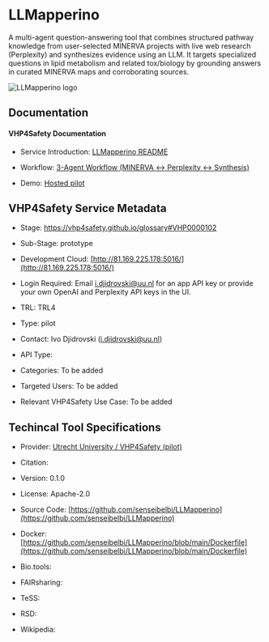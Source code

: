 
# LLMapperino

<!--- This file is autogenerated. Edit llmapperino.json to make changes in this page. ---> 

A multi-agent question-answering tool that combines structured pathway knowledge from user-selected MINERVA projects with live web research (Perplexity) and synthesizes evidence using an LLM. It targets specialized questions in lipid metabolism and related tox/biology by grounding answers in curated MINERVA maps and corroborating sources.

![LLMapperino logo](https://raw.githubusercontent.com/VHP4Safety/cloud/main/docs/service/llmapperino.png)

## Documentation

#### VHP4Safety Documentation

* Service Introduction: [LLMapperino README](https://github.com/senseibelbi/LLMapperino#readme) 

* Workflow: [3-Agent Workflow (MINERVA ↔ Perplexity ↔ Synthesis)](https://github.com/senseibelbi/LLMapperino#overview) 

* Demo: [Hosted pilot](http://81.169.225.178:5016/) 

<h4 id='tess-widget-materials-header'></h4>

<div id='tess-widget-materials-list' class='tess-widget tess-widget-list'></div>
<script>
  function initTeSSWidgets() {
    var query = 'llmapperino';
    if (query.trim() != '') {
      TessWidget.Materials(document.getElementById('tess-widget-materials-list'),
                           'SimpleList',
                           {
                             opts: {
                               enableSearch: false
                             },
                             params: {
                               pageSize: 5,
                               q: query
                             }
                           });
      document.getElementById('tess-widget-materials-header').innerHTML = 'Documentation from ELIXIR TeSS'
    }
}
</script>
<script async='' defer='' src='https://elixirtess.github.io/TeSS_widgets/components/js/tess-widget-standalone.js' onload='initTeSSWidgets()'></script>

## VHP4Safety Service Metadata

* Stage: https://vhp4safety.github.io/glossary#VHP0000102

* Sub-Stage: prototype

* Development Cloud: [http://81.169.225.178:5016/](http://81.169.225.178:5016/) 

* Login Required: Email i.djidrovski@uu.nl for an app API key or provide your own OpenAI and Perplexity API keys in the UI.

* TRL: TRL4

* Type: pilot

* Contact: Ivo Djidrovski (i.djidrovski@uu.nl)

* API Type: 

* Categories: To be added

* Targeted Users: To be added

* Relevant VHP4Safety Use Case: To be added

## Techincal Tool Specifications

* Provider: [Utrecht University / VHP4Safety (pilot)](https://www.uu.nl/)

* Citation: [](https://doi.org/)

* Version: 0.1.0

* License: Apache-2.0

* Source Code: [https://github.com/senseibelbi/LLMapperino](https://github.com/senseibelbi/LLMapperino)

* Docker: [https://github.com/senseibelbi/LLMapperino/blob/main/Dockerfile](https://github.com/senseibelbi/LLMapperino/blob/main/Dockerfile)

* Bio.tools: []()

* FAIRsharing: []()

* TeSS: []()

* RSD: []()

* Wikipedia: []()

<script type="application/ld+json">
  {
    "@context": "https://schema.org/",
    "@type": "SoftwareApplication",
    "http://purl.org/dc/terms/conformsTo": {
      "@type": "CreativeWork", "@id": "https://bioschemas.org/profiles/ComputationalTool/1.0-RELEASE"
    },
    "@id" : "https://vhp4safety.github.io/cloud/service/llmapperino",
    "name": "LLMapperino",
    "description": "A multi-agent question-answering tool that combines structured pathway knowledge from user-selected MINERVA projects with live web research (Perplexity) and synthesizes evidence using an LLM. It targets specialized questions in lipid metabolism and related tox/biology by grounding answers in curated MINERVA maps and corroborating sources.",
    "url": "http://81.169.225.178:5016/"
  }
</script>
